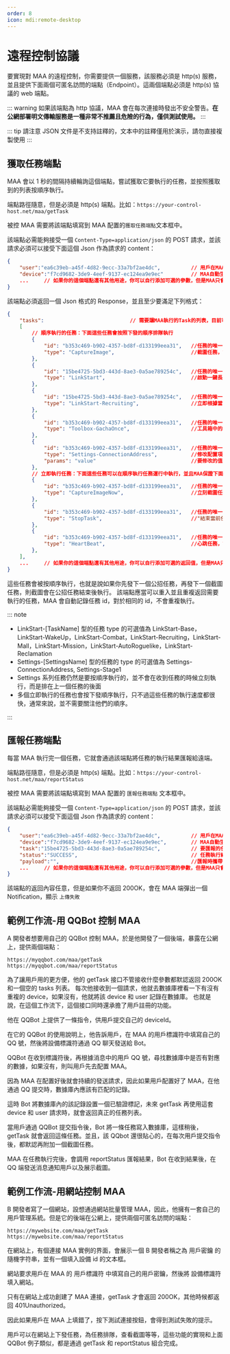 ```yaml
---
order: 8
icon: mdi:remote-desktop
---
```


# 遠程控制協議

要實現對 MAA 的遠程控制，你需要提供一個服務，該服務必須是 http(s) 服務，並且提供下面兩個可匿名訪問的端點（Endpoint）。這兩個端點必須是 http(s) 協議的 web 端點。

::: warning
如果該端點為 http 協議，MAA 會在每次連接時發出不安全警告。**在公網部署明文傳輸服務是一種非常不推薦且危險的行為，僅供測試使用。**
:::

::: tip
請注意 JSON 文件是不支持註釋的，文本中的註釋僅用於演示，請勿直接複製使用
:::

## 獲取任務端點

MAA 會以 1 秒的間隔持續輪詢這個端點，嘗試獲取它要執行的任務，並按照獲取到的列表按順序執行。

端點路徑隨意，但是必須是 http(s) 端點。比如：`https://your-control-host.net/maa/getTask`

被控 MAA 需要將該端點填寫到 MAA 配置的`獲取任務端點`文本框中。

該端點必需能夠接受一個 `Content-Type=application/json` 的 POST 請求，並該請求必須可以接受下面這個 Json 作為請求的 content：

```json
{
    "user":"ea6c39eb-a45f-4d82-9ecc-33a7bf2ae4dc",          // 用戶在MAA設置中填寫的用戶標識符。
    "device":"f7cd9682-3de9-4eef-9137-ec124ea9e9ec"         // MAA自動生成的設備標識符。
    ...     // 如果你的這個端點還有其他用途，你可以自行添加可選的參數，但是MAA只會傳遞user和device
}
```

該端點必須返回一個 Json 格式的 Response，並且至少要滿足下列格式：

```json
{
    "tasks":                            // 需要讓MAA執行的Task的列表，目前可以支持的類型如示例中所示，如果不存在tasks則視為連接無效。
    [
        // 順序執行的任務：下面這些任務會按照下發的順序排隊執行
        {
            "id": "b353c469-b902-4357-bd8f-d133199eea31",   //任務的唯一id，字符串類型，在匯報任務時會使用
            "type": "CaptureImage",                         //截圖任務，會截取一張當前模擬器的截圖，並以Base64字符串的形式放在匯報任務的payload裡。如果你需要下發這種類型的任務，請務必注意你的端點可接受的最大請求大小，因為截圖會有數十MB，會超過一般網關的默認大小限制。
        },
        {
            "id": "15be4725-5bd3-443d-8ae3-0a5ae789254c",   //任務的唯一id，字符串類型，在匯報任務時會使用
            "type": "LinkStart",                            //啟動一鍵長草
        },
        {
            "id": "15be4725-5bd3-443d-8ae3-0a5ae789254c",   //任務的唯一id，字符串類型，在匯報任務時會使用
            "type": "LinkStart-Recruiting",                 //立即根據當前配置，單獨執行一鍵長草中的對應子功能，無視主界面上該功能的勾選框。這一類Type的可選值詳見下述
        },
        {
            "id": "b353c469-b902-4357-bd8f-d133199eea31",   //任務的唯一id，字符串類型，在匯報任務時會使用
            "type": "Toolbox-GachaOnce",                    //工具箱中的牛牛抽卡任務，該類Type的可選取值為：Toolbox-GachaOnce, Toolbox-GachaTenTimes
        },
        {
            "id": "b353c469-b902-4357-bd8f-d133199eea31",   //任務的唯一id，字符串類型，在匯報任務時會使用
            "type": "Settings-ConnectionAddress",           //修改配置項的任務，等同於執行ConfigurationHelper.SetValue("ConnectionAddress", params); 為了安全起見，不是每個配置都可以修改，能修改的配置詳見下述。
            "params": "value"                               //要修改的值
        },
        // 立即執行任務：下面這些任務可以在順序執行任務運行中執行，並且MAA保證下面的任何一個任務都會盡快返回結果，通常用於對遠程控制功能本身的控制。
        {
            "id": "b353c469-b902-4357-bd8f-d133199eea31",   //任務的唯一id，字符串類型，在匯報任務時會使用
            "type": "CaptureImageNow",                      //立刻截圖任務，和上面的截圖任務是基本一樣的，唯一的區別是這個任務會立刻被運行，而不會等待其他任務。
        },
        {
            "id": "b353c469-b902-4357-bd8f-d133199eea31",   //任務的唯一id，字符串類型，在匯報任務時會使用
            "type": "StopTask",                             //"結束當前任務"任務，將會嘗試結束當前運行的任務。如果任務列表還有其他任務會繼續開始執行下一個。該任務不會等待並確認當前任務已停止才會返回，因此請使用心跳任務來確認停止命令是否已生效。
        },
        {
            "id": "b353c469-b902-4357-bd8f-d133199eea31",   //任務的唯一id，字符串類型，在匯報任務時會使用
            "type": "HeartBeat",                            //心跳任務，該任務會立即返回，並且將當前“順序執行的任務”隊列中正在執行的任務的Id作為Payload返回，如果當前沒有任務執行，返回空字符串。
        },
    ],
    ...     // 如果你的這個端點還有其他用途，你可以自行添加可選的返回值，但是MAA只會讀取tasks
}
```

這些任務會被按順序執行，也就是說如果你先發下一個公招任務，再發下一個截圖任務，則截圖會在公招任務結束後執行。
該端點應當可以重入並且重複返回需要執行的任務，MAA 會自動記錄任務 id，對於相同的 id，不會重複執行。

::: note

- LinkStart-[TaskName] 型的任務 type 的可選值為 LinkStart-Base，LinkStart-WakeUp，LinkStart-Combat，LinkStart-Recruiting，LinkStart-Mall，LinkStart-Mission，LinkStart-AutoRoguelike，LinkStart-Reclamation
- Settings-[SettingsName] 型的任務的 type 的可選值為 Settings-ConnectionAddress, Settings-Stage1
- Settings 系列任務仍然是要按順序執行的，並不會在收到任務的時候立刻執行，而是排在上一個任務的後面
- 多個立即執行的任務也會按下發順序執行，只不過這些任務的執行速度都很快，通常來說，並不需要關注他們的順序。

:::

## 匯報任務端點

每當 MAA 執行完一個任務，它就會通過該端點將任務的執行結果匯報給遠端。

端點路徑隨意，但是必須是 http(s) 端點。比如：`https://your-control-host.net/maa/reportStatus`

被控 MAA 需要將該端點填寫到 MAA 配置的 `匯報任務端點` 文本框中。

該端點必需能夠接受一個 `Content-Type=application/json` 的 POST 請求，並該請求必須可以接受下面這個 Json 作為請求的 content：

```json
{
    "user":"ea6c39eb-a45f-4d82-9ecc-33a7bf2ae4dc",          // 用戶在MAA設置中填寫的用戶標識符。
    "device":"f7cd9682-3de9-4eef-9137-ec124ea9e9ec",        // MAA自動生成的設備標識符。
    "task":"15be4725-5bd3-443d-8ae3-0a5ae789254c",          // 要匯報的任務的Id，和獲取任務時的Id對應。
    "status":"SUCCESS",                                     // 任務執行結果，SUCCESS或者FAILED。一般不論任務執行成功與否只會返回SUCCESS，只有特殊情況才會返回FAILED，會返回FAILED的情況，會在上面的任務介紹時明確說明。
    "payload":"",                                           //匯報時攜帶的數據，字符串類型。具體取決於任務類型，比如截圖任務匯報時，這裡就會攜帶截圖的Base64字符串。
    ...     // 如果你的這個端點還有其他用途，你可以自行添加可選的參數，但是MAA只會傳遞user和device
}
```

該端點的返回內容任意，但是如果你不返回 200OK，會在 MAA 端彈出一個 Notification，顯示 `上傳失敗`

## 範例工作流-用 QQBot 控制 MAA

A 開發者想要用自己的 QQBot 控制 MAA，於是他開發了一個後端，暴露在公網上，提供兩個端點：

```text
https://myqqbot.com/maa/getTask
https://myqqbot.com/maa/reportStatus
```

為了讓用戶用的更方便，他的 getTask 接口不管接收什麼參數都默認返回 200OK 和一個空的 tasks 列表。
每次他接收到一個請求，他就去數據庫裡看一下有沒有重複的 device，如果沒有，他就將該 device 和 user 記錄在數據庫。
也就是說，在這個工作流下，這個接口同時還承擔了用戶註冊的功能。

他在 QQBot 上提供了一條指令，供用戶提交自己的 deviceId。

在它的 QQBot 的使用說明上，他告訴用戶，在 MAA 的用戶標識符中填寫自己的 QQ 號，然後將設備標識符通過 QQ 聊天發送給 Bot。

QQBot 在收到標識符後，再根據消息中的用戶 QQ 號，尋找數據庫中是否有對應的數據，如果沒有，則叫用戶先去配置 MAA。

因為 MAA 在配置好後就會持續的發送請求，因此如果用戶配置好了 MAA，在他通過 QQ 提交時，數據庫內應該有匹配的記錄。

這時 Bot 將數據庫內的該記錄設置一個已驗證標記，未來 getTask 再使用這套 device 和 user 請求時，就會返回真正的任務列表。

當用戶通過 QQBot 提交指令後，Bot 將一條任務寫入數據庫，這樣稍後，getTask 就會返回這條任務。並且，該 QQbot 還很貼心的，在每次用戶提交指令後，都默認再附加一個截圖任務。

MAA 在任務執行完後，會調用 reportStatus 匯報結果，Bot 在收到結果後，在 QQ 端發送消息通知用戶以及展示截圖。

## 範例工作流-用網站控制 MAA

B 開發者寫了一個網站，設想通過網站批量管理 MAA，因此，他擁有一套自己的用戶管理系統。但是它的後端在公網上，提供兩個可匿名訪問的端點：

```text
https://mywebsite.com/maa/getTask
https://mywebsite.com/maa/reportStatus
```

在網站上，有個連接 MAA 實例的界面，會展示一個 B 開發者稱之為 用戶密鑰 的隨機字符串，並有一個填入設備 id 的文本框。

網站要求用戶在 MAA 的 用戶標識符 中填寫自己的用戶密鑰，然後將 設備標識符 填入網站。

只有在網站上成功創建了 MAA 連接，getTask 才會返回 200OK，其他時候都返回 401Unauthorized。

因此如果用戶在 MAA 上填錯了，按下測試連接按鈕，會得到測試失敗的提示。

用戶可以在網站上下發任務，為任務排隊，查看截圖等等，這些功能的實現和上面 QQBot 例子類似，都是通過 getTask 和 reportStatus 組合完成。
